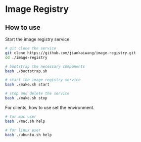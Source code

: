 # Image Registry

## How to use

Start the image registry service.

```sh
# git clone the service
git clone https://github.com/jiankaiwang/image-registry.git
cd ./image-registry

# bootstrap the necessary components
bash ./bootstrap.sh

# start the image registry service
bash ./make.sh start

# stop and delete the service
bash ./make.sh stop
```

For clients, how to use set the environment.

```sh
# for mac user
bash ./mac.sh help

# for linux user
bash ./ubuntu.sh help
```